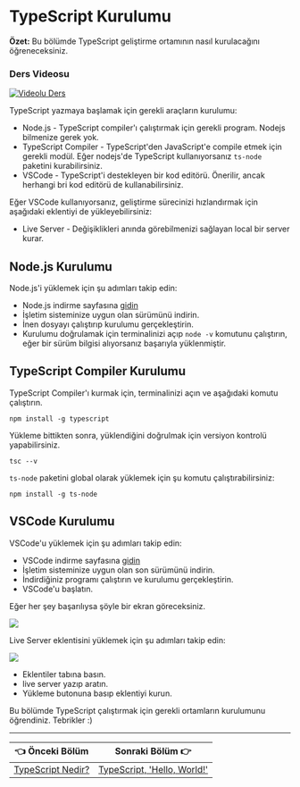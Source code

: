 # TypeScript Kurulumu

**Özet:** Bu bölümde TypeScript geliştirme ortamının nasıl kurulacağını öğreneceksiniz.

### Ders Videosu
[![Videolu Ders](https://i.ytimg.com/vi/w95wP6azdRU/maxresdefault.jpg)](https://www.youtube.com/watch?v=w95wP6azdRU)

TypeScript yazmaya başlamak için gerekli araçların kurulumu:

- Node.js - TypeScript compiler'ı çalıştırmak için gerekli program. Nodejs bilmenize gerek yok.
- TypeScript Compiler - TypeScript'den JavaScript'e compile etmek için gerekli modül. Eğer nodejs'de TypeScript kullanıyorsanız `ts-node` paketini kurabilirsiniz. 
- VSCode - TypeScript'i destekleyen bir kod editörü. Önerilir, ancak herhangi bri kod editörü de kullanabilirsiniz.

Eğer VSCode kullanıyorsanız, geliştirme sürecinizi hızlandırmak için aşağıdaki eklentiyi de yükleyebilirsiniz:

- Live Server - Değişiklikleri anında görebilmenizi sağlayan local bir server kurar.

## Node.js Kurulumu

Node.js'i yüklemek için şu adımları takip edin:
- Node.js indirme sayfasına [gidin](https://nodejs.org/en/download/)
- İşletim sisteminize uygun olan sürümünü indirin.
- İnen dosyayı çalıştırıp kurulumu gerçekleştirin.
- Kurulumu doğrulamak için terminalinizi açıp `node -v` komutunu çalıştırın, eğer bir sürüm bilgisi alıyorsanız başarıyla yüklenmiştir.

## TypeScript Compiler Kurulumu

TypeScript Compiler'ı kurmak için, terminalinizi açın ve aşağıdaki komutu çalıştırın.

```shell
npm install -g typescript
```

Yükleme bittikten sonra, yüklendiğini doğrulmak için versiyon kontrolü yapabilirsiniz.

```shell
tsc --v
```

`ts-node` paketini global olarak yüklemek için şu komutu çalıştırabilirsiniz:

```shell
npm install -g ts-node
```

## VSCode Kurulumu

VSCode'u yüklemek için şu adımları takip edin:
- VSCode indirme sayfasına [gidin](https://code.visualstudio.com/download)
- İşletim sisteminize uygun olan son sürümünü indirin.
- İndirdiğiniz programı çalıştırın ve kurulumu gerçekleştirin.
- VSCode'u başlatın.

Eğer her şey başarılıysa şöyle bir ekran göreceksiniz.

![](https://www.typescripttutorial.net/wp-content/uploads/2020/05/vs-code.png)

Live Server eklentisini yüklemek için şu adımları takip edin:

![](https://www.typescripttutorial.net/wp-content/uploads/2020/05/Live-Server.png)

- Eklentiler tabına basın.
- live server yazıp aratın.
- Yükleme butonuna basıp eklentiyi kurun.

Bu bölümde TypeScript çalıştırmak için gerekli ortamların kurulumunu öğrendiniz. Tebrikler :)

----

| 👈  Önceki Bölüm  | Sonraki Bölüm  👉 |
| ------------- | ------------- |
| [TypeScript Nedir?](./typescript-nedir.md) | [TypeScript, 'Hello, World!'](./typescript-hello-world.md) |
